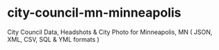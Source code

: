 # city-council-mn-minneapolis
City Council Data, Headshots &amp; City Photo for Minneapolis, MN ( JSON, XML, CSV, SQL &amp; YML formats )
